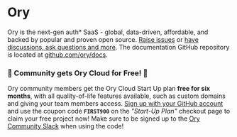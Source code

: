 # Ory

Ory is the next-gen auth* SaaS - global, data-driven, affordable, and backed by popular and proven open source. [Raise issues](https://github.com/ory/cloud/issues) or [have discussions, ask questions and more](https://github.com/ory/cloud/discussions). The documentation GitHub repository is located at [github.com/ory/docs](https://github.com/ory/docs).

### :mega: Community gets Ory Cloud for Free! :mega:

Ory community members get the Ory Cloud Start Up plan **free for six months**, with all quality-of-life features available, such as custom domains and giving your team members access. [Sign up with your GitHub account](https://console.ory.sh/registration?preferred_plan=start-up&utm_source=github&utm_medium=banner&utm_campaign=org-readme-first900) and use the coupon code **`FIRST900`** on the *"Start-Up Plan"* checkout page to claim your free project now! Make sure to be signed up to the [Ory Community Slack](https://slack.ory.sh) when using the code!
